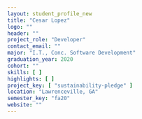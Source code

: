 ```yaml
---
layout: student_profile_new
title: "Cesar Lopez"
logo: ""
header: ""
project_role: "Developer"
contact_email: ""
major: "I.T., Conc. Software Development"
graduation_year: 2020
cohort: ""
skills: [ ]
highlights: [ ]
project_key: [ "sustainability-pledge" ]
location: "Lawrenceville, GA"
semester_key: "fa20"
website: ""
---
```

